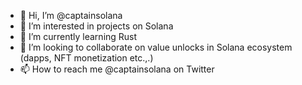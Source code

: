 - 👋 Hi, I’m @captainsolana
- 👀 I’m interested in projects on Solana
- 🌱 I’m currently learning Rust
- 💞️ I’m looking to collaborate on value unlocks in Solana ecosystem (dapps, NFT monetization etc.,.)
- 📫 How to reach me @captainsolana on Twitter

<!---
captainsolana/captainsolana is a ✨ special ✨ repository because its `README.md` (this file) appears on your GitHub profile.
You can click the Preview link to take a look at your changes.
--->
